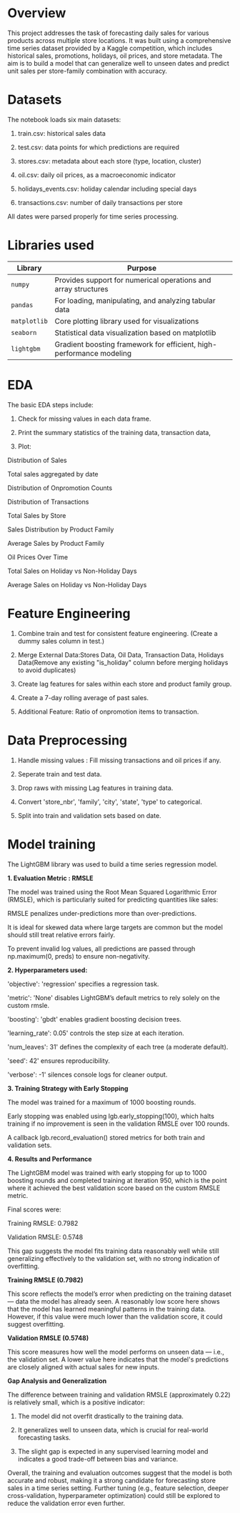 # Overview

This project addresses the task of forecasting daily sales for various products across multiple store locations. It was built using a comprehensive time series dataset provided by a Kaggle competition, which includes historical sales, promotions, holidays, oil prices, and store metadata. The aim is to build a model that can generalize well to unseen dates and predict unit sales per store-family combination with accuracy.

# Datasets

The notebook loads six main datasets:

1. train.csv: historical sales data

2. test.csv: data points for which predictions are required

3. stores.csv: metadata about each store (type, location, cluster)

4. oil.csv: daily oil prices, as a macroeconomic indicator

5. holidays_events.csv: holiday calendar including special days

6. transactions.csv: number of daily transactions per store

All dates were parsed properly for time series processing.

# Libraries used


| Library       | Purpose                                                                 |
|---------------|-------------------------------------------------------------------------|
| `numpy`       | Provides support for numerical operations and array structures          |
| `pandas`      | For loading, manipulating, and analyzing tabular data                   |
| `matplotlib`  | Core plotting library used for visualizations                           |
| `seaborn`     | Statistical data visualization based on matplotlib                      |
| `lightgbm`    | Gradient boosting framework for efficient, high-performance modeling    |

# EDA

The basic EDA steps include:

1. Check for missing values in each data frame.
 
2. Print the summary statistics of the training data, transaction data, 

3. Plot:

  Distribution of Sales
  
  Total sales aggregated by date
  
  Distribution of Onpromotion Counts
  
  Distribution of Transactions
  
  Total Sales by Store
  
  Sales Distribution by Product Family
  
  Average Sales by Product Family
  
  Oil Prices Over Time
  
  Total Sales on Holiday vs Non-Holiday Days
  
  Average Sales on Holiday vs Non-Holiday Days

# Feature Engineering

1. Combine train and test for consistent feature engineering. (Create a dummy sales column in test.)

2. Merge External Data:Stores Data, Oil Data, Transaction Data, Holidays Data(Remove any existing "is_holiday" column before merging holidays to avoid duplicates)

3. Create lag features for sales within each store and product family group.

4. Create a 7-day rolling average of past sales.

5. Additional Feature: Ratio of onpromotion items to transaction.

# Data Preprocessing

1. Handle missing values : Fill missing transactions and oil prices if any.

2. Seperate train and test data.

3. Drop raws with missing Lag features in training data.

4. Convert 'store_nbr', 'family', 'city', 'state', 'type' to categorical.

5. Split into train and validation sets based on date.

# Model training

The LightGBM library was used to build a time series regression model.

**1. Evaluation Metric : RMSLE**

The model was trained using the Root Mean Squared Logarithmic Error (RMSLE), which is particularly suited for predicting quantities like sales:

  RMSLE penalizes under-predictions more than over-predictions.
  
  It is ideal for skewed data where large targets are common but the model should still treat relative errors fairly.
  
  To prevent invalid log values, all predictions are passed through np.maximum(0, preds) to ensure non-negativity.
  
  
**2. Hyperparameters used:**

  'objective': 'regression' specifies a regression task.
  
  'metric': 'None' disables LightGBM’s default metrics to rely solely on the custom rmsle.
  
  'boosting': 'gbdt' enables gradient boosting decision trees.
  
  'learning_rate': 0.05' controls the step size at each iteration.
  
  'num_leaves': 31' defines the complexity of each tree (a moderate default).
  
  'seed': 42' ensures reproducibility.
  
  'verbose': -1' silences console logs for cleaner output.

**3. Training Strategy with Early Stopping**

The model was trained for a maximum of 1000 boosting rounds.

Early stopping was enabled using lgb.early_stopping(100), which halts training if no improvement is seen in the validation RMSLE over 100 rounds.

A callback lgb.record_evaluation() stored metrics for both train and validation sets.

**4. Results and Performance**

The LightGBM model was trained with early stopping for up to 1000 boosting rounds and completed training at iteration 950, which is the point where it achieved the best validation score based on the custom RMSLE metric.


Final scores were:

   Training RMSLE: 0.7982
   
   Validation RMSLE: 0.5748

This gap suggests the model fits training data reasonably well while still generalizing effectively to the validation set, with no strong indication of overfitting.

**Training RMSLE (0.7982)**

This score reflects the model’s error when predicting on the training dataset — data the model has already seen. A reasonably low score here shows that the model has learned meaningful patterns in the training data. However, if this value were much lower than the validation score, it could suggest overfitting.

**Validation RMSLE (0.5748)**

This score measures how well the model performs on unseen data — i.e., the validation set. A lower value here indicates that the model's predictions are closely aligned with actual sales for new inputs.

**Gap Analysis and Generalization**

The difference between training and validation RMSLE (approximately 0.22) is relatively small, which is a positive indicator:

  1. The model did not overfit drastically to the training data.
  
  2. It generalizes well to unseen data, which is crucial for real-world forecasting tasks.
  
  3. The slight gap is expected in any supervised learning model and indicates a good trade-off between bias and variance.

Overall, the training and evaluation outcomes suggest that the model is both accurate and robust, making it a strong candidate for forecasting store sales in a time series setting. Further tuning (e.g., feature selection, deeper cross-validation, hyperparameter optimization) could still be explored to reduce the validation error even further.











  
  










